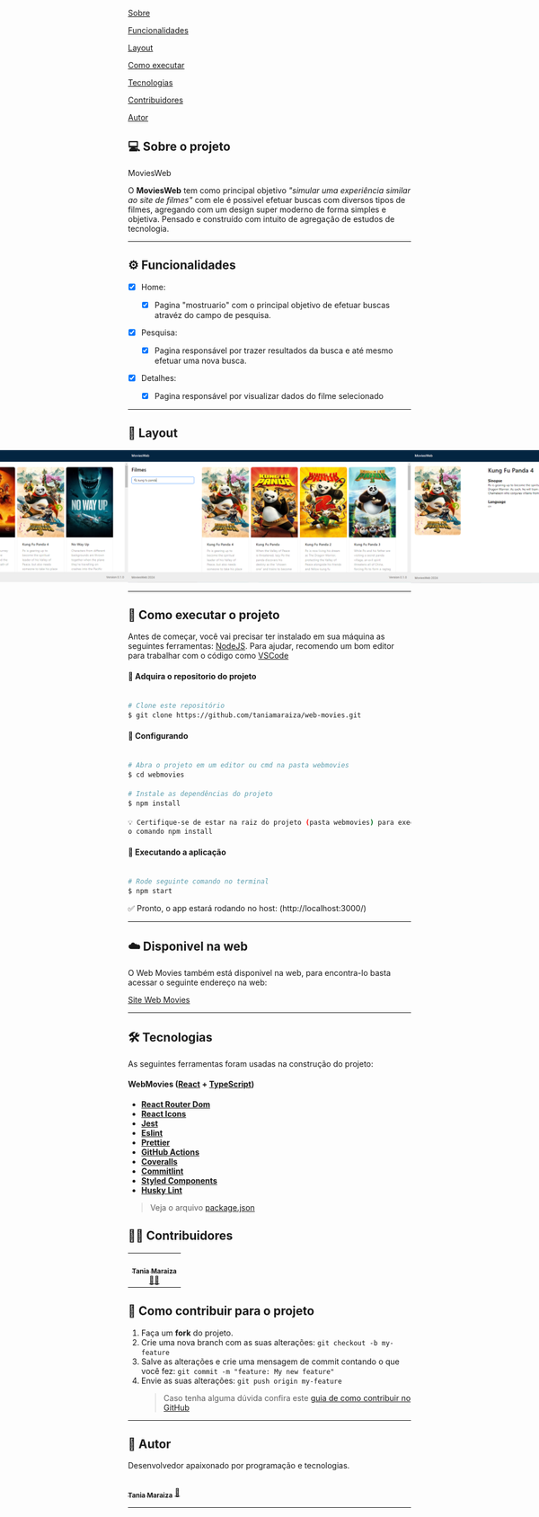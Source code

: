 <p>
 <a href="#-sobre-o-projeto">Sobre</a>
</p>
<p>
 <a href="#-funcionalidades">Funcionalidades</a>
</p>
<p>
 <a href="#-layout">Layout</a>
</p>
<p>
 <a href="#-como-executar-o-projeto">Como executar</a>
</p>
<p>
 <a href="#-tecnologias">Tecnologias</a>
</p>
<p>
 <a href="#-contribuidores">Contribuidores</a>
</p>
<p>
 <a href="#-autor">Autor</a>
</p>

## 💻 Sobre o projeto

MoviesWeb

O <b>MoviesWeb</b> tem como principal objetivo <i>"simular uma experiência similar ao site de filmes"</i> com ele é possivel efetuar buscas com diversos tipos de filmes, agregando com um design super moderno de forma simples e objetiva. Pensado e construído com intuito de agregação de estudos de tecnologia.</p>

---

## ⚙️ Funcionalidades

- [x] Home:

  - [x] Pagina "mostruario" com o principal objetivo de efetuar buscas atravéz do campo de pesquisa.

- [x] Pesquisa:

  - [x] Pagina responsável por trazer resultados da busca e até mesmo efetuar uma nova busca.

- [x] Detalhes:
  - [x] Pagina responsável por visualizar dados do filme selecionado

---

## 🎨 Layout

<p align="center" style="display: flex; align-items: flex-start; justify-content: center;">
  <img alt="Image of page home" title="#home" src="./src/assets/screenshots/screenshot-web-home.png">
  <img alt="Image of page search" title="#home-search" src="./src/assets/screenshots/screenshot-web-search.png">
  <img alt="Image of page details" title="#home-details" src="./src/assets/screenshots/screenshot-web-details.png">
</p>

---

## 🚀 Como executar o projeto

Antes de começar, você vai precisar ter instalado em sua máquina as seguintes ferramentas:
[NodeJS](https://nodejs.org/en/). Para ajudar, recomendo um bom editor para trabalhar com o código como [VSCode](https://code.visualstudio.com/)

#### 🎲 Adquira o repositorio do projeto

```bash

# Clone este repositório
$ git clone https://github.com/taniamaraiza/web-movies.git


```

#### 🎲 Configurando

```bash

# Abra o projeto em um editor ou cmd na pasta webmovies
$ cd webmovies

# Instale as dependências do projeto
$ npm install

💡 Certifique-se de estar na raiz do projeto (pasta webmovies) para executar
o comando npm install

```

#### 🎲 Executando a aplicação

```bash

# Rode seguinte comando no terminal
$ npm start


```

<p>✅ Pronto, o app estará rodando no host: (http://localhost:3000/)</p>

---

## :cloud: Disponivel na web

O Web Movies também está disponivel na web, para encontra-lo basta acessar o seguinte
endereço na web:

[Site Web Movies](https://web-movies-app.netlify.app/)

---

## 🛠 Tecnologias

As seguintes ferramentas foram usadas na construção do projeto:

#### **WebMovies** ([React](https://reactjs.org/) + [TypeScript](https://www.typescriptlang.org/))

- **[React Router Dom](https://github.com/ReactTraining/react-router/tree/master/packages/react-router-dom)**
- **[React Icons](https://react-icons.github.io/react-icons/)**
- **[Jest](https://jestjs.io/)**
- **[Eslint](https://eslint.org/)**
- **[Prettier](https://prettier.io/)**
- **[GitHub Actions](https://docs.github.com/pt/actions)**
- **[Coveralls](https://coveralls.io/)**
- **[Commitlint](https://commitlint.js.org/#/)**
- **[Styled Components](https://styled-components.com/)**
- **[Husky Lint](https://typicode.github.io/husky/#/)**

> Veja o arquivo [package.json](https://github.com/taniamaraiza/webmovies/blob/main/package.json)

## 👨‍💻 Contribuidores

<table>
  <tr>
    <td align="center"><a href="https://github.com/taniamaraiza"><img style="border-radius: 50%;" src="https://avatars.githubusercontent.com/u/94934714?v=4" width="100px;" alt=""/><br /><sub><b>Tania Maraiza</b></sub></a><br /><a href="https://github.com/taniamaraiza" >👨‍🚀</a></td>
  </tr>
</table>

## 💪 Como contribuir para o projeto

1. Faça um **fork** do projeto.
2. Crie uma nova branch com as suas alterações: `git checkout -b my-feature`
3. Salve as alterações e crie uma mensagem de commit contando o que você fez: `git commit -m "feature: My new feature"`
4. Envie as suas alterações: `git push origin my-feature`
   > Caso tenha alguma dúvida confira este [guia de como contribuir no GitHub](https://www.linkedin.com/pulse/como-contribuir-em-um-projeto-open-source-github-f%C3%A1bio-amaral/?originalSubdomain=pt)

---

## 🦸 Autor

Desenvolvedor apaixonado por programação e tecnologias.

<a href="https://github.com/taniamaraiza">
 <img style="border-radius: 50%;" src="https://avatars.githubusercontent.com/u/94934714?v=4" width="100px;" alt=""/>
 <br />
 <sub><b>Tania Maraiza</b></sub></a> <a href="https://github.com/taniamaraiza" title="GitHub Tania">🚀</a>
 <br />

---
